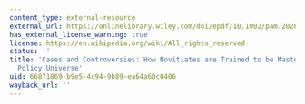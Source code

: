 ```yaml
---
content_type: external-resource
external_url: https://onlinelibrary.wiley.com/doi/epdf/10.1002/pam.2026
has_external_license_warning: true
license: https://en.wikipedia.org/wiki/All_rights_reserved
status: ''
title: 'Cases and Controversies: How Novitiates are Trained to be Masters of the Public
  Policy Universe'
uid: 66871069-b9e5-4c94-9b89-ea64a60c0406
wayback_url: ''
---
```

